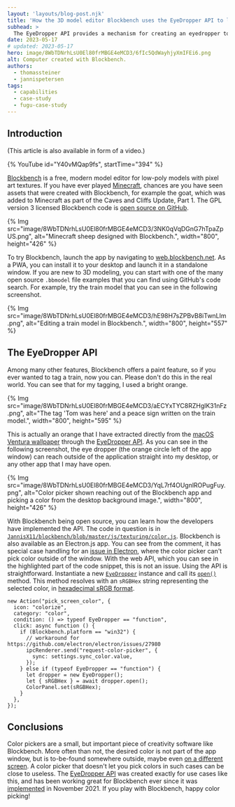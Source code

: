 ```yaml
---
layout: 'layouts/blog-post.njk'
title: 'How the 3D model editor Blockbench uses the EyeDropper API to let users choose colors from everywhere'
subhead: >
  The EyeDropper API provides a mechanism for creating an eyedropper tool that lets users sample colors from their screens, including outside of the browser window. Learn how the 3D model editor Blockbench uses this API in their codebase.
date: 2023-05-17
# updated: 2023-05-17
hero: image/8WbTDNrhLsU0El80frMBGE4eMCD3/6fIc5QdWayhjyXmIFEi6.png
alt: Computer created with Blockbench.
authors:
  - thomassteiner
  - jannispetersen
tags:
  - capabilities
  - case-study
  - fugu-case-study
---
```


## Introduction

(This article is also available in form of a video.)

{% YouTube id="Y40vMQap9fs", startTime="394" %}

[Blockbench](https://www.blockbench.net/) is a free, modern model editor for low-poly models with pixel art textures. If you have ever played [Minecraft](https://www.minecraft.net/), chances are you have seen assets that were created with Blockbench, for example the goat, which was added to Minecraft as part of the Caves and Cliffs Update, Part 1. The GPL version 3 licensed Blockbench code is [open source on GitHub](https://github.com/JannisX11/blockbench).

{% Img src="image/8WbTDNrhLsU0El80frMBGE4eMCD3/3NK0qVqDGnG7hTpaZpUS.png", alt="Minecraft sheep designed with Blockbench.", width="800", height="426" %}

To try Blockbench, launch the app by navigating to [web.blockbench.net](https://web.blockbench.net/). As a PWA, you can install it to your desktop and launch it in a standalone window. If you are new to 3D modeling, you can start with one of the many open source `.bbmodel` file examples that you can find using GitHub's code search. For example, try the train model that you can see in the following screenshot.

{% Img src="image/8WbTDNrhLsU0El80frMBGE4eMCD3/hE98H7sZPBvB8iTwnLlm.png", alt="Editing a train model in Blockbench.", width="800", height="557" %}

## The EyeDropper API

Among many other features, Blockbench offers a paint feature, so if you ever wanted to tag a train, now you can. Please don't do this in the real world. You can see that for my tagging, I used a bright orange.

{% Img src="image/8WbTDNrhLsU0El80frMBGE4eMCD3/aECYxTYC8RZHglK31nFz.png", alt="The tag 'Tom was here' and a peace sign written on the train model.", width="800", height="595" %}

This is actually an orange that I have extracted directly from the [macOS Ventura wallpaper](https://9to5mac.com/2022/10/05/macos-13-ventura-wallpaper-download-it-right-here/) through the [EyeDropper API](https://developer.mozilla.org/docs/Web/API/EyeDropper_API). As you can see in the following screenshot, the eye dropper (the orange circle left of the app window) can reach outside of the application straight into my desktop, or any other app that I may have open.

{% Img src="image/8WbTDNrhLsU0El80frMBGE4eMCD3/YqL7rf4OUgnlROPugFuy.png", alt="Color picker shown reaching out of the Blockbench app and picking a color from the desktop background image.", width="800", height="426" %}

With Blockbench being open source, you can learn how the developers have implemented the API. The code in question is in [`JannisX11/blockbench/blob/master/js/texturing/color.js`](https://github.com/JannisX11/blockbench/blob/35ced3b3d094ffbf3f2b9548e82bc31c27e0cd05/js/texturing/color.js#L1034-L1049). Blockbench is also available as an Electron.js app. You can see from the comment, it has special case handling for an [issue in Electron](https://github.com/electron/electron/issues/27980), where the color picker can't pick color outside of the window. With the web API, which you can see in the highlighted part of the code snippet, this is not an issue. Using the API is straightforward. Instantiate a new [`EyeDropper`](https://developer.mozilla.org/docs/Web/API/EyeDropper) instance and call its [`open()`](https://developer.mozilla.org/docs/Web/API/EyeDropper/open) method. This method resolves with an `sRGBHex` string representing the selected color, in [hexadecimal sRGB format](https://developer.mozilla.org/docs/Web/CSS/hex-color).

```js/11-12
new Action("pick_screen_color", {
  icon: "colorize",
  category: "color",
  condition: () => typeof EyeDropper == "function",
  click: async function () {
    if (Blockbench.platform == "win32") {
      // workaround for https://github.com/electron/electron/issues/27980
      ipcRenderer.send("request-color-picker", {
        sync: settings.sync_color.value,
      });
    } else if (typeof EyeDropper == "function") {
      let dropper = new EyeDropper();
      let { sRGBHex } = await dropper.open();
      ColorPanel.set(sRGBHex);
    }
  },
});
```

## Conclusions

Color pickers are a small, but important piece of creativity software like Blockbench. More often than not, the desired color is not part of the app window, but is to-be-found somewhere outside, maybe even [on a different screen](https://github.com/mockingbot/mb_colorpicker_desktop_native/issues/10). A color picker that doesn't let you pick colors in such cases can be close to useless. The [EyeDropper API](https://developer.mozilla.org/docs/Web/API/EyeDropper_API) was created exactly for use cases like this, and has been working great for Blockbench ever since it was [implemented](https://github.com/JannisX11/blockbench/commit/e8639293541a22e06011ba4cc4293fc6b684bdc3#diff-b29213ddb78f7fe749e4856e6e059474bab78936d85b91f187a2ec3d5f3ca568) in November 2021. If you play with Blockbench, happy color picking!
